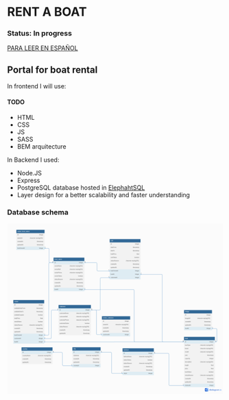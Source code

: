 # RENT A BOAT
### Status: In progress 


[PARA LEER EN ESPAÑOL](https://github.com/migmm/rentaboat/blob/main/README-ES.md)


## Portal for boat rental


In frontend I will use:

#### TODO

- HTML
- CSS
- JS
- SASS
- BEM arquitecture


In Backend I used:


- Node.JS
- Express
- PostgreSQL database hosted in [ElephahtSQL](https://www.elephantsql.com/)
- Layer design for a better scalability and faster understanding


### Database schema


[<img src="img/schema.png">](https://dbdiagram.io/d/63ab75c37d39e42284e7cb75)